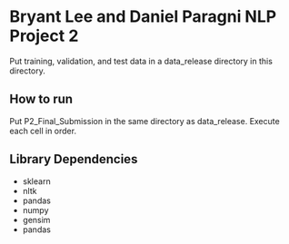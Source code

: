 # Bryant Lee and Daniel Paragni NLP Project 2
Put training, validation, and test data in a data_release directory in this directory.

## How to run
Put P2_Final_Submission in the same directory as data_release. Execute each cell in order. 

## Library Dependencies 
* sklearn
* nltk
* pandas
* numpy
* gensim
* pandas
